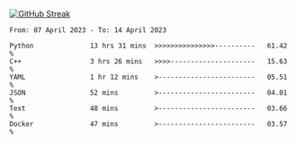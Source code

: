 [![GitHub Streak](https://streak-stats.demolab.com?user=renren-017&theme=sea&hide_border=true&background=DD272700)](https://git.io/streak-stats)

<!--START_SECTION:waka-->

```text
From: 07 April 2023 - To: 14 April 2023

Python              13 hrs 31 mins  >>>>>>>>>>>>>>>----------   61.42 %
C++                 3 hrs 26 mins   >>>>---------------------   15.63 %
YAML                1 hr 12 mins    >------------------------   05.51 %
JSON                52 mins         >------------------------   04.01 %
Text                48 mins         >------------------------   03.66 %
Docker              47 mins         >------------------------   03.57 %
```

<!--END_SECTION:waka-->
